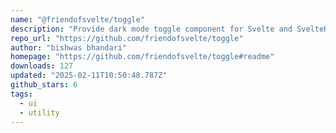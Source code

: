 ```yaml
---
name: "@friendofsvelte/toggle"
description: "Provide dark mode toggle component for Svelte and SvelteKit apps."
repo_url: "https://github.com/friendofsvelte/toggle"
author: "bishwas bhandari"
homepage: "https://github.com/friendofsvelte/toggle#readme"
downloads: 127
updated: "2025-02-11T10:50:48.787Z"
github_stars: 6
tags: 
  - ui
  - utility
---
```

